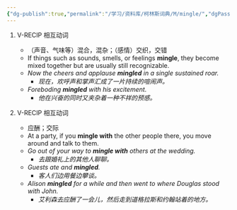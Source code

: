 ```yaml
---
{"dg-publish":true,"permalink":"/学习/资料库/柯林斯词典/M/mingle/","dgPassFrontmatter":true}
---
```


1. V-RECIP 相互动词
	- （声音、气味等）混合，混杂；（感情）交织，交错
	- If things such as sounds, smells, or feelings **mingle**, they become mixed together but are usually still recognizable.
	- *Now the cheers and applause **mingled** in a single sustained roar.*
		- *现在，欢呼声和掌声汇成了一片持续的喧闹声。*
	- *Foreboding **mingled** with his excitement.*
		- *他在兴奋的同时又夹杂着一种不祥的预感。*

2. V-RECIP 相互动词
	- 应酬；交际
	- At a party, if you **mingle with** the other people there, you move around and talk to them.
	- *Go out of your way to **mingle with** others at the wedding.*
		- *去跟婚礼上的其他人聊聊。*
	- *Guests ate and **mingled**.*
		- *客人们边用餐边攀谈。*
	- *Alison **mingled** for a while and then went to where Douglas stood with John.*
		- *艾利森去应酬了一会儿，然后走到道格拉斯和约翰站着的地方。*